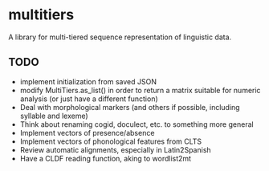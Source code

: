 # multitiers

A library for multi-tiered sequence representation of linguistic data.

## TODO

- implement initialization from saved JSON
- modify MultiTiers.as_list() in order to return a matrix suitable for
  numeric analysis (or just have a different function)
- Deal with morphological markers (and others if possible, including
  syllable and lexeme)
- Think about renaming cogid, doculect, etc. to something more general
- Implement vectors of presence/absence
- Implement vectors of phonological features from CLTS
- Review automatic alignments, especially  in Latin2Spanish
- Have a CLDF reading function, aking to wordlist2mt
